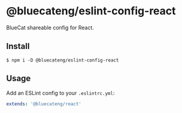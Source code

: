 # @bluecateng/eslint-config-react

BlueCat shareable config for React.

## Install

```
$ npm i -D @bluecateng/eslint-config-react
```

## Usage

Add an ESLint config to your `.eslintrc.yml`:

```yaml
extends: '@bluecateng/react'
```
